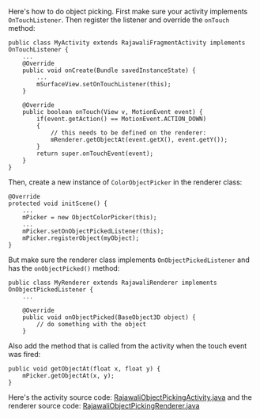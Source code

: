 Here's how to do object picking.
First make sure your activity implements `OnTouchListener`. Then register the listener and override the `onTouch` method:
```
public class MyActivity extends RajawaliFragmentActivity implements OnTouchListener {
	...
	@Override
    public void onCreate(Bundle savedInstanceState) {
		...
		mSurfaceView.setOnTouchListener(this);
	}

	@Override
	public boolean onTouch(View v, MotionEvent event) {
		if(event.getAction() == MotionEvent.ACTION_DOWN)
		{
			// this needs to be defined on the renderer:
			mRenderer.getObjectAt(event.getX(), event.getY());
		}
		return super.onTouchEvent(event);
	}
}
```
Then, create a new instance of `ColorObjectPicker` in the renderer class:
```
@Override
protected void initScene() {
	...
	mPicker = new ObjectColorPicker(this);
	...
	mPicker.setOnObjectPickedListener(this);
	mPicker.registerObject(myObject);
}
```
But make sure the renderer class implements `OnObjectPickedListener` and has the `onObjectPicked()` method:
```
public class MyRenderer extends RajawaliRenderer implements OnObjectPickedListener {
	...

	@Override
	public void onObjectPicked(BaseObject3D object) {
		// do something with the object
	}
```
Also add the method that is called from the activity when the touch event was fired:
```
public void getObjectAt(float x, float y) {
	mPicker.getObjectAt(x, y);
}
```
Here's the activity source code: [RajawaliObjectPickingActivity.java](https://github.com/MasDennis/RajawaliExamples/blob/master/src/com/monyetmabuk/rajawali/tutorials/RajawaliObjectPickingActivity.java) and the renderer source code: [RajawaliObjectPickingRenderer.java](https://github.com/MasDennis/RajawaliExamples/blob/master/src/com/monyetmabuk/rajawali/tutorials/RajawaliObjectPickingRenderer.java)